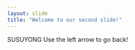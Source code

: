 ```yaml
---
layout: slide
title: "Welcome to our second slide!"
---
```

SUSUYONG
Use the left arrow to go back!
